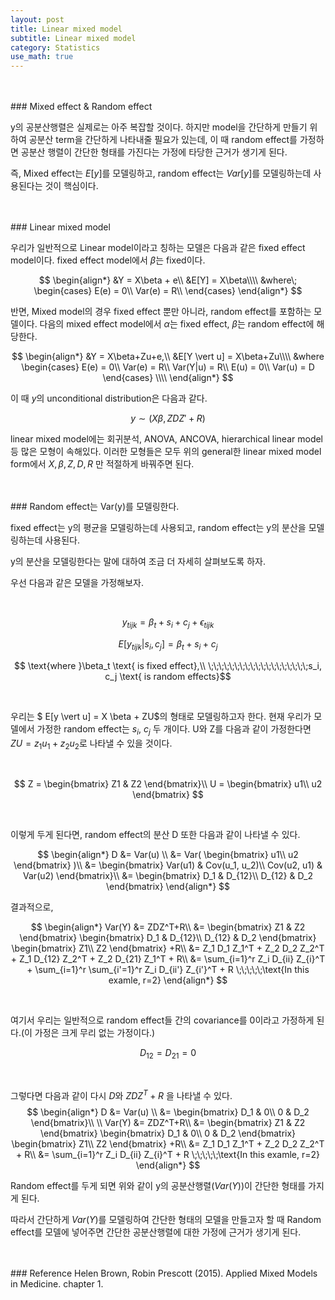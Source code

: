 ```yaml
---
layout: post
title: Linear mixed model
subtitle: Linear mixed model
category: Statistics
use_math: true
---
```


<br>
<br>
### Mixed effect & Random effect

y의 공분산행렬은 실제로는 아주 복잡할 것이다. 하지만 model을 간단하게 만들기 위하여 공분산 term을 간단하게 나타내줄 필요가 있는데, 이 때 random effect를 가정하면 공분산 행렬이 간단한 형태를 가진다는 가정에 타당한 근거가 생기게 된다.

즉, Mixed effect는 $E[y]$를 모델링하고, random effect는 $Var[y]$를 모델링하는데 사용된다는 것이 핵심이다.

<br>
<br>
### Linear mixed model

우리가 일반적으로 Linear model이라고 칭하는 모델은 다음과 같은 fixed effect model이다. fixed effect model에서 $\beta$는 fixed이다.

$$
\begin{align*}
&Y = X\beta + e\\
&E[Y] = X\beta\\\\
&where\;
\begin{cases}
E(e) = 0\\
Var(e) = R\\
\end{cases}
\end{align*}
$$

반면, Mixed model의 경우 fixed effect 뿐만 아니라, random effect를 포함하는 모델이다. 다음의 mixed effect model에서 $\alpha$는 fixed effect, $\beta$는 random effect에 해당한다.

$$
\begin{align*}
&Y = X\beta+Zu+e,\\
&E[Y \vert u] = X\beta+Zu\\\\
&where
\begin{cases}
E(e) = 0\\
Var(e) = R\\
Var(Y|u) = R\\
E(u) = 0\\
Var(u) = D
\end{cases}
\\\\
\end{align*}
$$

이 때 $y$의 unconditional distribution은 다음과 같다.

$$
y \sim (X\beta, ZDZ'+R)
$$

linear mixed model에는 회귀분석, ANOVA, ANCOVA, hierarchical linear model 등 많은 모형이 속해있다. 이러한 모형들은 모두 위의 general한 linear mixed model form에서 $X, \beta, Z, D, R$ 만 적절하게 바꿔주면 된다.

<br>
<br>
### Random effect는 Var(y)를 모델링한다.

fixed effect는 y의 평균을 모델링하는데 사용되고, random effect는 y의 분산을 모델링하는데 사용된다.

y의 분산을 모델링한다는 말에 대하여 조금 더 자세히 살펴보도록 하자.

우선 다음과 같은 모델을 가정해보자.

<br>

$$ y_{tijk} = \beta_t + s_i + c_j + \epsilon_{tijk}$$

$$ E[y_{tijk} \vert s_i, c_j] = \beta_t + s_i + c_j $$

$$ \text{where }\beta_t \text{ is fixed effect},\\
\;\;\;\;\;\;\;\;\;\;\;\;\;\;\;\;\;\;\;s_i, c_j \text{ is random effects}$$

<br>

우리는 $ E[y \vert u] = X \beta + ZU$의 형태로 모델링하고자 한다. 현재 우리가 모델에서 가정한 random effect는 $s_i$, $c_j$ 두 개이다. U와 Z를 다음과 같이 가정한다면 $ZU = z_1 u_1 + z_2 u_2$로 나타낼 수 있을 것이다.

<br>

$$
Z =
\begin{bmatrix}
Z1 & Z2
\end{bmatrix}\\
U =
\begin{bmatrix}
u1\\
u2
\end{bmatrix}
$$

<br>

이렇게 두게 된다면, random effect의 분산 D 또한 다음과 같이 나타낼 수 있다.

$$
\begin{align*}
D &= Var(u) \\
&= Var(
\begin{bmatrix}
u1\\
u2
\end{bmatrix}
)\\
&=
\begin{bmatrix}
Var(u1) & Cov(u_1, u_2)\\
Cov(u2, u1) & Var(u2)
\end{bmatrix}\\
&=
\begin{bmatrix}
D_1 & D_{12}\\
D_{12} & D_2
\end{bmatrix}
\end{align*}
$$

결과적으로,

$$
\begin{align*}
Var(Y) &= ZDZ^T+R\\
&=
\begin{bmatrix}
Z1 & Z2
\end{bmatrix}
\begin{bmatrix}
D_1 & D_{12}\\
D_{12} & D_2
\end{bmatrix}
\begin{bmatrix}
Z1\\
Z2
\end{bmatrix}
+R\\
&= Z_1 D_1 Z_1^T + Z_2 D_2 Z_2^T + Z_1 D_{12} Z_2^T + Z_2 D_{21} Z_1^T + R\\
&= \sum_{i=1}^r Z_i D_{ii} Z_{i}^T + \sum_{i=1}^r \sum_{i'=1}^r Z_i D_{ii'} Z_{i'}^T + R \;\;\;\;\;\text{In this examle, r=2}
\end{align*}
$$

<br>

여기서 우리는 일반적으로 random effect들 간의 covariance를 0이라고 가정하게 된다.(이 가정은 크게 무리 없는 가정이다.)

$$ D_{12} = D_{21} = 0$$

<br>

그렇다면 다음과 같이 다시 $D$와 $ZDZ^T + R$ 을 나타낼 수 있다.
$$
\begin{align*}
D &= Var(u) \\
&=
\begin{bmatrix}
D_1 & 0\\
0 & D_2
\end{bmatrix}\\
\\
Var(Y) &= ZDZ^T+R\\
&=
\begin{bmatrix}
Z1 & Z2
\end{bmatrix}
\begin{bmatrix}
D_1 & 0\\
0 & D_2
\end{bmatrix}
\begin{bmatrix}
Z1\\
Z2
\end{bmatrix}
+R\\
&= Z_1 D_1 Z_1^T + Z_2 D_2 Z_2^T + R\\
&= \sum_{i=1}^r Z_i D_{ii} Z_{i}^T + R \;\;\;\;\;\text{In this examle, r=2}
\end{align*}
$$

Random effect를 두게 되면 위와 같이 y의 공분산행렬($Var(Y)$)이 간단한 형태를 가지게 된다.

따라서 간단하게 $Var(Y)$를 모델링하여 간단한 형태의 모델을 만들고자 할 때 Random effect를 모델에 넣어주면 간단한 공분산행렬에 대한 가정에 근거가 생기게 된다.




<br>
<br>
### Reference
Helen Brown, Robin Prescott (2015). Applied Mixed Models in Medicine. chapter 1.
